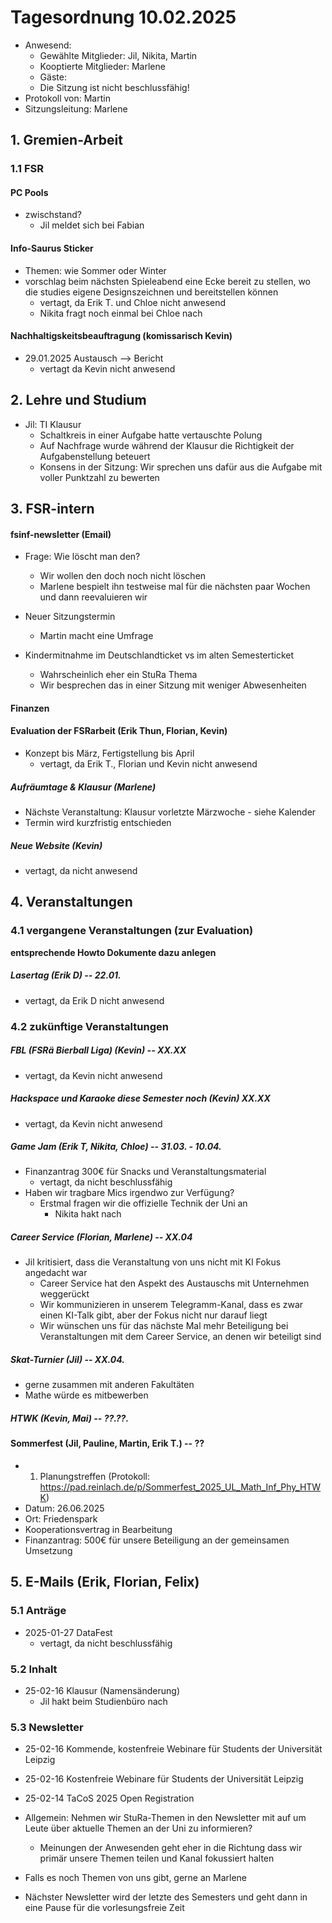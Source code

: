 ---
---

# Tagesordnung 10.02.2025

* Anwesend:
    * Gewählte Mitglieder: Jil, Nikita, Martin
    * Kooptierte Mitglieder: Marlene
    * Gäste:
    * Die Sitzung ist nicht beschlussfähig!
* Protokoll von: Martin
* Sitzungsleitung: Marlene

## 1. Gremien-Arbeit

### 1.1 FSR

#### PC Pools
* zwischstand?
    * Jil meldet sich bei Fabian

#### Info-Saurus Sticker

* Themen: wie Sommer oder Winter
* vorschlag beim nächsten Spieleabend eine Ecke bereit zu stellen, wo die studies eigene Designszeichnen und bereitstellen können
    * vertagt, da Erik T. und Chloe nicht anwesend
    * Nikita fragt noch einmal bei Chloe nach

#### Nachhaltigskeitsbeauftragung (komissarisch Kevin)
* 29.01.2025 Austausch --> Bericht
    * vertagt da Kevin nicht anwesend

## 2. Lehre und Studium
* Jil: TI Klausur
    * Schaltkreis in einer Aufgabe hatte vertauschte Polung
    * Auf Nachfrage wurde während der Klausur die Richtigkeit der Aufgabenstellung beteuert
    * Konsens in der Sitzung: Wir sprechen uns dafür aus die Aufgabe mit voller Punktzahl zu bewerten

## 3. FSR-intern

#### fsinf-newsletter (Email)
* Frage: Wie löscht man den?
    * Wir wollen den doch noch nicht löschen
    * Marlene bespielt ihn testweise mal für die nächsten paar Wochen und dann reevaluieren wir

* Neuer Sitzungstermin
    * Martin macht eine Umfrage

* Kindermitnahme im Deutschlandticket vs im alten Semesterticket
    * Wahrscheinlich eher ein StuRa Thema
    * Wir besprechen das in einer Sitzung mit weniger Abwesenheiten

#### Finanzen

#### Evaluation der FSRarbeit (Erik Thun, Florian, Kevin)
* Konzept bis März, Fertigstellung bis April
    * vertagt, da Erik T., Florian und Kevin nicht anwesend

##### Aufräumtage & Klausur (Marlene)
* Nächste Veranstaltung: Klausur vorletzte Märzwoche - siehe Kalender
* Termin wird kurzfristig entschieden

##### Neue Website (Kevin)
* vertagt, da nicht anwesend

## 4. Veranstaltungen

### 4.1  vergangene Veranstaltungen (zur Evaluation)
**entsprechende Howto Dokumente dazu anlegen**

##### Lasertag (Erik D) -- 22.01.
* vertagt, da Erik D nicht anwesend

### 4.2 zukünftige Veranstaltungen

##### FBL (FSRä Bierball Liga) (Kevin) -- XX.XX
* vertagt, da Kevin nicht anwesend

##### Hackspace und Karaoke diese Semester noch (Kevin) XX.XX
* vertagt, da Kevin nicht anwesend

##### Game Jam (Erik T, Nikita, Chloe) -- 31.03. - 10.04.
* Finanzantrag 300€ für Snacks und Veranstaltungsmaterial
    * vertagt, da nicht beschlussfähig
* Haben wir tragbare Mics irgendwo zur Verfügung?
    * Erstmal fragen wir die offizielle Technik der Uni an
        * Nikita hakt nach

##### Career Service (Florian, Marlene) -- XX.04
* Jil kritisiert, dass die Veranstaltung von uns nicht mit KI Fokus angedacht war
    * Career Service hat den Aspekt des Austauschs mit Unternehmen weggerückt
    * Wir kommunizieren in unserem Telegramm-Kanal, dass es zwar einen KI-Talk gibt, aber der Fokus nicht nur darauf liegt
    * Wir wünschen uns für das nächste Mal mehr Beteiligung bei Veranstaltungen mit dem Career Service, an denen wir beteiligt sind

##### Skat-Turnier (Jil) -- XX.04.
* gerne zusammen mit anderen Fakultäten
* Mathe würde es mitbewerben

##### HTWK (Kevin, Mai) -- ??.??.

#### Sommerfest (Jil, Pauline, Martin, Erik T.) -- ??
* 1. Planungstreffen (Protokoll: https://pad.reinlach.de/p/Sommerfest_2025_UL_Math_Inf_Phy_HTWK)
* Datum: 26.06.2025
* Ort: Friedenspark
* Kooperationsvertrag in Bearbeitung
* Finanzantrag: 500€ für unsere Beteiligung an der gemeinsamen Umsetzung

## 5. E-Mails (Erik, Florian, Felix)

### 5.1 Anträge
* 2025-01-27 DataFest
  * vertagt, da nicht beschlussfähig

### 5.2 Inhalt
* 25-02-16 Klausur (Namensänderung)
    * Jil hakt beim Studienbüro nach

### 5.3 Newsletter
* 25-02-16  Kommende, kostenfreie Webinare für Students der Universität Leipzig
* 25-02-16  Kostenfreie Webinare für Students der Universität Leipzig
* 25-02-14 TaCoS 2025 Open Registration

* Allgemein: Nehmen wir StuRa-Themen in den Newsletter mit auf um Leute über aktuelle Themen an der Uni zu informieren?
    * Meinungen der Anwesenden geht eher in die Richtung dass wir primär unsere Themen teilen und Kanal fokussiert halten

* Falls es noch Themen von uns gibt, gerne an Marlene
* Nächster Newsletter wird der letzte des Semesters und geht dann in eine Pause für die vorlesungsfreie Zeit

